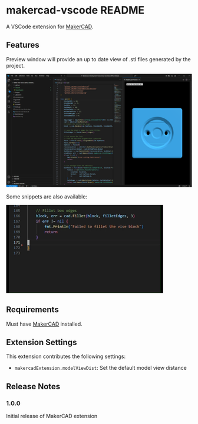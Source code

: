 # makercad-vscode README

A VSCode extension for [MakerCAD](https://github.com/marcuswu/makercad).

## Features

Preview window will provide an up to date view of .stl files generated by the project.

![Preview](images/preview.png)

Some snippets are also available:

![Snippet](images/makercad-snippet.gif)

## Requirements

Must have [MakerCAD](https://github.com/marcuswu/makercad) installed.

## Extension Settings

This extension contributes the following settings:

* `makercadExtension.modelViewDist`: Set the default model view distance

## Release Notes

### 1.0.0

Initial release of MakerCAD extension
